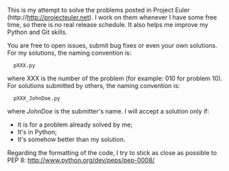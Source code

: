 This is my attempt to solve the problems posted in Project Euler 
(http://http://projecteuler.net). I work on them whenever I have some free time,
so there is no real release schedule. It also helps me improve my Python and Git
skills.

You are free to open issues, submit bug fixes or even your own solutions. For 
my solutions, the naming convention is:

```
  pXXX.py
```

where XXX is the number of the problem (for example: 010 for problem 10). For
solutions submitted by others, the naming convention is:

```
  pXXX_JohnDoe.py
```

where _JohnDoe_ is the submitter's name. I will accept a solution only if:

* It is for a problem already solved by me;
* It's in Python;
* It's somehow better than my solution.

Regarding the formatting of the code, I try to stick as close as possible to 
PEP 8: http://www.python.org/dev/peps/pep-0008/
